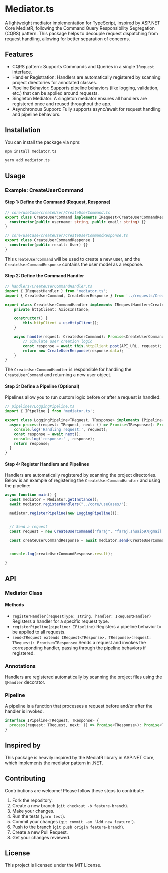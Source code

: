 # Mediator.ts

A lightweight mediator implementation for TypeScript, inspired by ASP.NET Core MediatR, following the Command Query Responsibility Segregation (CQRS) pattern. This package helps to decouple request dispatching from request handling, allowing for better separation of concerns.

## Features

- CQRS pattern: Supports Commands and Queries in a single `IRequest` interface.
- Handler Registration: Handlers are automatically registered by scanning project directories for annotated classes.
- Pipeline Behavior: Supports pipeline behaviors (like logging, validation, etc.) that can be applied around requests.
- Singleton Mediator: A singleton mediator ensures all handlers are registered once and reused throughout the app.
- Asynchronous Support: Fully supports async/await for request handling and pipeline behaviors.

## Installation

You can install the package via npm:

```bash
npm install mediator.ts
```

```bash
yarn add mediator.ts
```

## Usage

### Example: CreateUserCommand

#### Step 1: Define the Command (Request, Response)

```ts
// core/useCase/createUser/CreateUserCommand.ts
export class CreateUserCommand implements IRequest<CreateUserCommandResponse> {
  constructor(public username: string, public email: string) {}
}

```

```ts
// core/useCase/createUser/CreateUserCommandResponse.ts
export class CreateUserCommandResponse {
  constructor(public result: User) {}
}
```

This `CreateUserCommand` will be used to create a new user, and the `CreateUserCommandResponse` contains the user model as a response.

#### Step 2: Define the Command Handler

```ts
// handlers/CreateUserCommandHandler.ts
import { IRequestHandler } from 'mediator.ts';
import { CreateUserCommand, CreateUserResponse } from '../requests/CreateUserCommand';

export class CreateUserCommandHandler implements IRequestHandler<CreateUserCommand, CreateUserCommandResponse> {
    private httpClient: AxiosInstance;

    constructor() {
        this.httpClient = useHttpClient();
    }

    async handle(request: CreateUserCommand): Promise<CreateUserCommandResponse> {
        // Simulate user creation logic
        const response = await this.httpClient.post(API_URL, request);
        return new CreateUserResponse(response.data);
    }
}
```

The `CreateUserCommandHandler` is responsible for handling the `CreateUserCommand` and returning a new user object.

#### Step 3: Define a Pipeline (Optional)

Pipelines allow you to run custom logic before or after a request is handled:

```ts
// pipelines/LoggingPipeline.ts
import { IPipeline } from 'mediator.ts';

export class LoggingPipeline<TRequest, TResponse> implements IPipeline<TRequest, TResponse> {
  async process(request: TRequest, next: () => Promise<TResponse>): Promise<TResponse> {
    console.log('Handling request:', request);
    const response = await next();
    console.log('response:' , response);
    return response;
  }
}
```

#### Step 4: Register Handlers and Pipelines

Handlers are automatically registered by scanning the project directories. Below is an example of registering the `CreateUserCommandHandler` and using the pipeline:

```ts
async function main() {
  const mediator = Mediator.getInstance();
  await mediator.registerHandlers("../core/useCases/");

  mediator.registerPipeline(new LoggingPipeline());


  // Send a request
  const request = new CreateUserCommand("faraj", "faraj.shuaip97@gmail.com");

  const createUserCommandResponse = await mediator.send<CreateUserCommand,CreateUserCommandResponse>(request);
  

  console.log(createUserCommandResponse.result);

}

```

## API

### Mediator Class

#### Methods

- `registerHandler(requestType: string, handler: IRequestHandler)`    Registers a handler for a specific request type.
- `registerPipeline(pipeline: IPipeline)` Registers a pipeline behavior to be applied to all requests.
- `send<TRequest extends IRequest<TResponse>, TResponse>(request: TRequest): Promise<TResponse>` Sends a request and invokes the corresponding handler, passing through the pipeline behaviors if registered.

### Annotations

Handlers are registered automatically by scanning the project files using the `@Handler` decorator.

### Pipeline

A pipeline is a function that processes a request before and/or after the handler is invoked.

```ts
interface IPipeline<TRequest, TResponse> {
  process(request: TRequest, next: () => Promise<TResponse>): Promise<TResponse>;
}
```

## Inspired by

This package is heavily inspired by the MediatR library in ASP.NET Core, which implements the mediator pattern in .NET.

## Contributing

Contributions are welcome! Please follow these steps to contribute:

1. Fork the repository.
2. Create a new branch (`git checkout -b feature-branch`).
3. Make your changes.
4. Run the tests (`yarn test`).
5. Commit your changes (`git commit -am 'Add new feature'`).
6. Push to the branch (`git push origin feature-branch`).
7. Create a new Pull Request.
8. Get your changes reviewed.

## License

This project is licensed under the MIT License.
